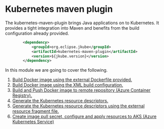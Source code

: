 # Kubernetes maven plugin

The kubernetes-maven-plugin brings Java applications on to Kubernetes. It provides a tight integration into Maven and benefits from the build configuration already provided.

```xml
        <dependency>
            <groupId>org.eclipse.jkube</groupId>
            <artifactId>kubernetes-maven-plugin</artifactId>
            <version>${jkube.version}</version>
        </dependency>
```
In this module we are going to cover the following.

1. [Build Docker image using the external Dockerfile provided.](https://github.com/hanghan93/jkube-k8s-maven/tree/master/docker-helloworld-simple)
2. [Build Docker image using the XML build configuration.](https://github.com/hanghan93/jkube-k8s-maven/tree/master/docker-helloworld-xml)
3. [Build and Push Docker image to remote repository (Azure Container Registry).](https://github.com/hanghan93/jkube-k8s-maven/tree/master/docker-helloworld-acr)
4. [Generate the Kubernetes resource descriptors.](https://github.com/hanghan93/jkube-k8s-maven/tree/master/k8s-generate-resources)
5. [Generate the Kubernetes resource descriptors using the external resource fragment file.](https://github.com/hanghan93/jkube-k8s-maven/tree/master/k8s-generate-resources-fragments)
6. [Create image pull secret, configure and apply resources to AKS (Azure Kubernetes Service)](https://github.com/hanghan93/jkube-k8s-maven/tree/master/k8s-apply-resource-aks)

